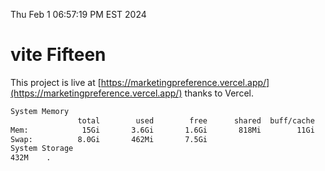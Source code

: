Thu Feb  1 06:57:19 PM EST 2024

# vite Fifteen


This project is live at [https://marketingpreference.vercel.app/](https://marketingpreference.vercel.app/) thanks to Vercel.

```bash
System Memory
               total        used        free      shared  buff/cache   available
Mem:            15Gi       3.6Gi       1.6Gi       818Mi        11Gi        11Gi
Swap:          8.0Gi       462Mi       7.5Gi
System Storage
432M	.
```
```bash
